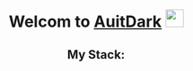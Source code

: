 <h1 align="center">Welcom to <a href="https://auitdark.ru/" target="_blank">AuitDark</a> 
<img src="https://github.com/blackcater/blackcater/raw/main/images/Hi.gif" height="32"/></h1>
<h2 align="center">My Stack: </h3>
